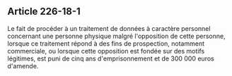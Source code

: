 Article 226-18-1
----
Le fait de procéder à un traitement de données à caractère personnel concernant
une personne physique malgré l'opposition de cette personne, lorsque ce
traitement répond à des fins de prospection, notamment commerciale, ou lorsque
cette opposition est fondée sur des motifs légitimes, est puni de cinq ans
d'emprisonnement et de 300 000 euros d'amende.
